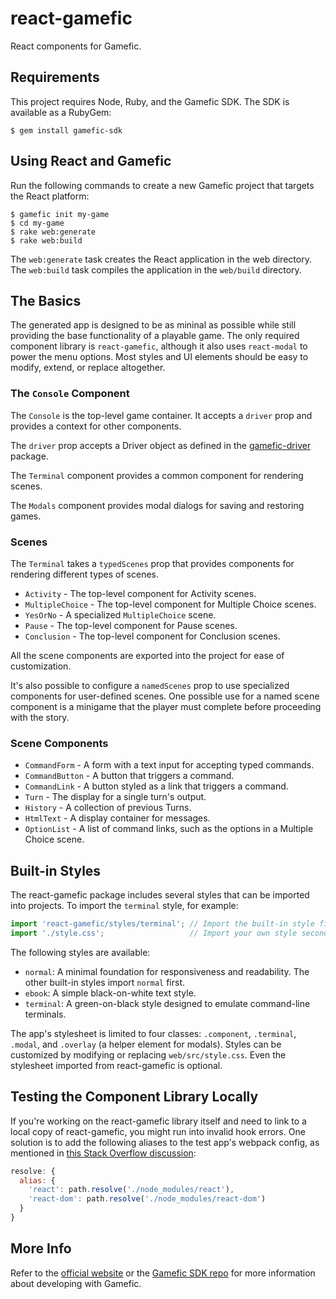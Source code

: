 # react-gamefic

React components for Gamefic.

## Requirements

This project requires Node, Ruby, and the Gamefic SDK. The SDK is available as a RubyGem:

    $ gem install gamefic-sdk

## Using React and Gamefic

Run the following commands to create a new Gamefic project that targets the React platform:

    $ gamefic init my-game
    $ cd my-game
    $ rake web:generate
    $ rake web:build

The `web:generate` task creates the React application in the web directory. The `web:build` task compiles the application in the `web/build` directory.

## The Basics

The generated app is designed to be as mininal as possible while still providing the base functionality of a playable game. The only required
component library is `react-gamefic`, although it also uses `react-modal` to power the menu options. Most styles and UI elements should be
easy to modify, extend, or replace altogether.

### The `Console` Component

The `Console` is the top-level game container. It accepts a `driver` prop and provides a context for other components.

The `driver` prop accepts a Driver object as defined in the [gamefic-driver](https://github.com/castwide/gamefic-driver) package.

The `Terminal` component provides a common component for rendering scenes.

The `Modals` component provides modal dialogs for saving and restoring games.

### Scenes

The `Terminal` takes a `typedScenes` prop that provides components for rendering different types of scenes.

* `Activity` - The top-level component for Activity scenes.
* `MultipleChoice` - The top-level component for Multiple Choice scenes.
* `YesOrNo` - A specialized `MultipleChoice` scene.
* `Pause` - The top-level component for Pause scenes.
* `Conclusion` - The top-level component for Conclusion scenes.

All the scene components are exported into the project for ease of customization.

It's also possible to configure a `namedScenes` prop to use specialized components for user-defined scenes. One possible use
for a named scene component is a minigame that the player must complete before proceeding with the story.

### Scene Components

* `CommandForm` - A form with a text input for accepting typed commands.
* `CommandButton` - A button that triggers a command.
* `CommandLink` - A button styled as a link that triggers a command.
* `Turn` - The display for a single turn's output.
* `History` - A collection of previous Turns.
* `HtmlText` - A display container for messages.
* `OptionList` - A list of command links, such as the options in a Multiple Choice scene.

## Built-in Styles

The react-gamefic package includes several styles that can be imported into projects. To import the `terminal` style, for example:

```javascript
import 'react-gamefic/styles/terminal'; // Import the built-in style first
import './style.css';                   // Import your own style second to add your customizations
```

The following styles are available:

* `normal`: A minimal foundation for responsiveness and readability. The other built-in styles import `normal` first.
* `ebook`: A simple black-on-white text style.
* `terminal`: A green-on-black style designed to emulate command-line terminals.

The app's stylesheet is limited to four classes: `.component`, `.terminal`, `.modal`, and `.overlay` (a helper element for modals). Styles can
be customized by modifying or replacing `web/src/style.css`. Even the stylesheet imported from react-gamefic is optional.

## Testing the Component Library Locally

If you're working on the react-gamefic library itself and need to link to a local copy of react-gamefic, you might run into
invalid hook errors. One solution is to add the following aliases to the test app's webpack config, as mentioned in
[this Stack Overflow discussion](https://stackoverflow.com/questions/66488492/solve-having-more-than-one-copy-of-react-in-the-same-app/66497721):

```javascript
resolve: {
  alias: {
    'react': path.resolve('./node_modules/react'),
    'react-dom': path.resolve('./node_modules/react-dom')
  }
}
```

## More Info

Refer to the [official website](https://gamefic.com) or the [Gamefic SDK repo](https://gamefic.com/castwide/gamefic-sdk) for more information
about developing with Gamefic.
